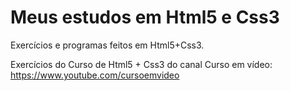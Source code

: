 # Meus estudos em Html5 e Css3

Exercícios e programas feitos em Html5+Css3.
 
 Exercícios do Curso de Html5 + Css3 do canal Curso em vídeo:
 https://www.youtube.com/cursoemvideo
